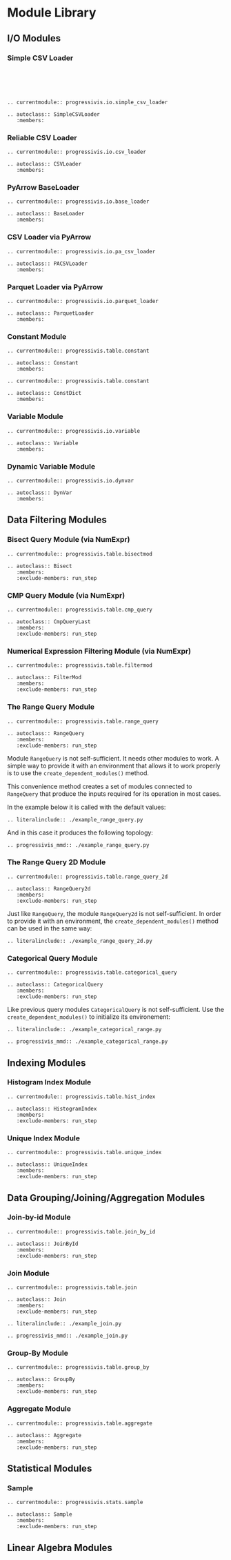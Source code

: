 # Module Library

## I/O Modules

### Simple CSV Loader

```{eval-rst}





.. currentmodule:: progressivis.io.simple_csv_loader

.. autoclass:: SimpleCSVLoader
   :members:
```

### Reliable CSV Loader

```{eval-rst}
.. currentmodule:: progressivis.io.csv_loader

.. autoclass:: CSVLoader
   :members:
```


### PyArrow BaseLoader

```{eval-rst}
.. currentmodule:: progressivis.io.base_loader

.. autoclass:: BaseLoader
   :members:
```
### CSV Loader via PyArrow

```{eval-rst}
.. currentmodule:: progressivis.io.pa_csv_loader

.. autoclass:: PACSVLoader
   :members:
```


### Parquet Loader via PyArrow

```{eval-rst}
.. currentmodule:: progressivis.io.parquet_loader

.. autoclass:: ParquetLoader
   :members:
```


### Constant Module

```{eval-rst}
.. currentmodule:: progressivis.table.constant

.. autoclass:: Constant
   :members:
```

```{eval-rst}
.. currentmodule:: progressivis.table.constant

.. autoclass:: ConstDict
   :members:
```



### Variable Module

```{eval-rst}
.. currentmodule:: progressivis.io.variable

.. autoclass:: Variable
   :members:
```


### Dynamic Variable Module

```{eval-rst}
.. currentmodule:: progressivis.io.dynvar

.. autoclass:: DynVar
   :members:
```

## Data Filtering Modules

### Bisect Query Module (via NumExpr)


```{eval-rst}
.. currentmodule:: progressivis.table.bisectmod

.. autoclass:: Bisect
   :members:
   :exclude-members: run_step
```

### CMP Query Module (via NumExpr)


```{eval-rst}
.. currentmodule:: progressivis.table.cmp_query

.. autoclass:: CmpQueryLast
   :members:
   :exclude-members: run_step
```

### Numerical Expression Filtering Module (via NumExpr)


```{eval-rst}
.. currentmodule:: progressivis.table.filtermod

.. autoclass:: FilterMod
   :members:
   :exclude-members: run_step
```

### The Range Query Module


```{eval-rst}
.. currentmodule:: progressivis.table.range_query

.. autoclass:: RangeQuery
   :members:
   :exclude-members: run_step
```
Module `RangeQuery` is not self-sufficient. It needs other modules to work. A simple way to provide it with an environment that allows it to work properly is to use the `create_dependent_modules()` method.

This convenience method creates a set of modules connected to `RangeQuery` that produce the inputs required for its operation in most cases.


In the example below it is called with the default values:

```{eval-rst}
.. literalinclude:: ./example_range_query.py
```

And in this case it produces the following topology:

```{eval-rst}
.. progressivis_mmd:: ./example_range_query.py
```


### The Range Query 2D Module


```{eval-rst}
.. currentmodule:: progressivis.table.range_query_2d

.. autoclass:: RangeQuery2d
   :members:
   :exclude-members: run_step
```

Just like `RangeQuery`, the module `RangeQuery2d` is not self-sufficient. In order to provide it with an environment, the `create_dependent_modules()` method can be used in the same way:

```{eval-rst}
.. literalinclude:: ./example_range_query_2d.py
```

### Categorical Query Module


```{eval-rst}
.. currentmodule:: progressivis.table.categorical_query

.. autoclass:: CategoricalQuery
   :members:
   :exclude-members: run_step
```

Like previous query modules `CategoricalQuery` is not self-sufficient. Use the `create_dependent_modules()` to initialize its environement:

```{eval-rst}
.. literalinclude:: ./example_categorical_range.py
```

```{eval-rst}
.. progressivis_mmd:: ./example_categorical_range.py
```


## Indexing Modules

### Histogram Index Module

```{eval-rst}
.. currentmodule:: progressivis.table.hist_index

.. autoclass:: HistogramIndex
   :members:
   :exclude-members: run_step
```

### Unique Index Module

```{eval-rst}
.. currentmodule:: progressivis.table.unique_index

.. autoclass:: UniqueIndex
   :members:
   :exclude-members: run_step
```

## Data Grouping/Joining/Aggregation Modules

### Join-by-id Module

```{eval-rst}
.. currentmodule:: progressivis.table.join_by_id

.. autoclass:: JoinById
   :members:
   :exclude-members: run_step
```

### Join Module

```{eval-rst}
.. currentmodule:: progressivis.table.join

.. autoclass:: Join
   :members:
   :exclude-members: run_step
```

```{eval-rst}
.. literalinclude:: ./example_join.py
```

```{eval-rst}
.. progressivis_mmd:: ./example_join.py
```



### Group-By Module

```{eval-rst}
.. currentmodule:: progressivis.table.group_by

.. autoclass:: GroupBy
   :members:
   :exclude-members: run_step
```

### Aggregate Module

```{eval-rst}
.. currentmodule:: progressivis.table.aggregate

.. autoclass:: Aggregate
   :members:
   :exclude-members: run_step
```

## Statistical Modules

### Sample

```{eval-rst}
.. currentmodule:: progressivis.stats.sample

.. autoclass:: Sample
   :members:
   :exclude-members: run_step
```

## Linear Algebra Modules
